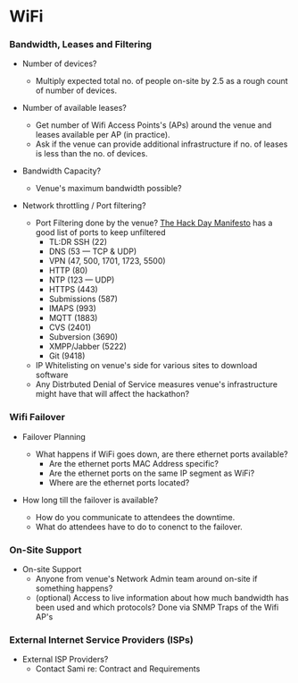 # WiFi

### Bandwidth, Leases and Filtering

- Number of devices?
	- Multiply expected total no. of people on-site by 2.5 as a rough count of number of devices.
- Number of available leases?
	- Get number of Wifi Access Points's (APs) around the venue and leases available per AP (in practice).
	- Ask if the venue can provide additional infrastructure if no. of leases is less than the no. of devices.
- Bandwidth Capacity?  
	- Venue's maximum bandwidth possible?


- Network throttling / Port filtering?
	- Port Filtering done by the venue?  [The Hack Day Manifesto](http://hackdaymanifesto.com#network "The Hack Day Manifesto") has a good list of ports to keep unfiltered
		- TL:DR SSH (22)
		- DNS (53 — TCP & UDP)
		- VPN (47, 500, 1701, 1723, 5500)
		- HTTP (80)
		- NTP (123 — UDP)
		- HTTPS (443)
		- Submissions (587)
		- IMAPS (993)
		- MQTT (1883)
		- CVS (2401)
		- Subversion (3690)
		- XMPP/Jabber (5222)
		- Git (9418)
	- IP Whitelisting on venue's side for various sites to download software
	- Any Distrbuted Denial of Service  measures venue's infrastructure might have that will affect the hackathon?


### Wifi Failover

- Failover Planning
	- What happens if WiFi goes down, are there ethernet ports available? 
		- Are the ethernet ports MAC Address specific?  
		- Are the ethernet ports on the same IP segment as WiFi?
		- Where are the ethernet ports located?

- How long till the failover is available?
	- How do you communicate to attendees the downtime.
	- What do attendees have to do to conenct to the failover.


### On-Site Support

- On-site Support
	- Anyone from venue's Network Admin team around on-site if something happens?
	- (optional) Access to live information about how much bandwidth has been used and which protocols?  Done via SNMP Traps of the Wifi AP's


### External Internet Service Providers (ISPs)

- External ISP Providers?
	- Contact Sami re: Contract and Requirements
